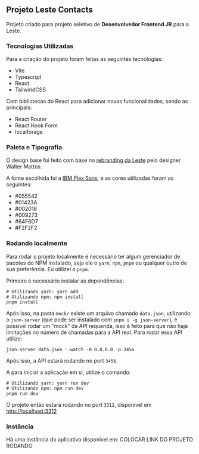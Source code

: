 ## Projeto Leste Contacts

Projeto criado para projeto seletivo de **Desenvolvedor Frontend JR** para a
Leste.

### Tecnologias Utilizadas
Para a criação do projeto foram feitas as seguintes tecnologias:
* Vite
* Typescript
* React
* TailwindCSS

Com bibliotecas do React para adicionar novas funcionalidades, sendo as
principais:
* React Router
* React Hook Form
* localforage

### Paleta e Tipografia
O design base foi feito com base no [rebranding da Leste](https://waltermattos.com/projetos/leste)
pelo designer Walter Mattos.

A fonte escolhida foi a [IBM Plex Sans](https://fonts.google.com/specimen/IBM+Plex+Sans), e
as cores utilizadas foram as seguintes:
- #055542
- #01423A
- #002018
- #009273
- #64F6D7
- #F2F2F2

### Rodando localmente
Para rodar o projeto localmente é necessário ter algum gerenciador de pacotes do NPM instalado, seja
ele o `yarn`, `npm`, `pnpm` ou qualquer outro de sua preferência. Eu utilizei o `pnpm`.

Primeiro é necessário instalar as dependências:
```shell
# Utilizando yarn: yarn add
# Utilizando npm: npm install
pnpm install
```

Após isso, na pasta `mock/` existe um arquivo chamado `data.json`,
utilizando o `json-server` (que pode ser instalado com `pnpm i -g json-server`),
é possível rodar um "mock" da API requerida, isso é feito para que não haja limitações
no número de chamadas para a API real.
Para rodar essa API utilize:
```shell
json-server data.json --watch -H 0.0.0.0 -p 3456
```
Após isso, a API estará rodando no port `3456`.

A para iniciar a aplicação em si, utilize o comando:
```shell
# Utilizando yarn: yarn run dev
# Utilizando npm: npm run dev
pnpm run dev
```
O projeto então estará rodando no port `3312`, disponível em <http://localhost:3312>

### Instância
Há uma instância do aplicativo disponível em: COLOCAR LINK DO
PROJETO RODANDO